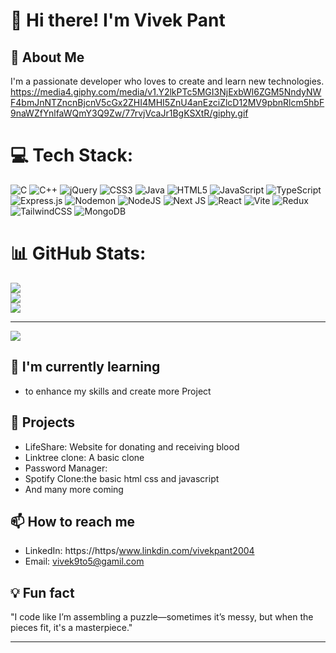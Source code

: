 # 👋 Hi there! I'm Vivek Pant
## 🚀 About Me
I'm a passionate developer who loves to create and learn new technologies.
https://media4.giphy.com/media/v1.Y2lkPTc5MGI3NjExbWl6ZGM5NndyNWF4bmJnNTZncnBjcnV5cGx2ZHI4MHI5ZnU4anEzciZlcD12MV9pbnRlcm5hbF9naWZfYnlfaWQmY3Q9Zw/77rvjVcaJr1BgKSXtR/giphy.gif

# 💻 Tech Stack:
![C](https://img.shields.io/badge/c-%2300599C.svg?style=for-the-badge&logo=c&logoColor=white) ![C++](https://img.shields.io/badge/c++-%2300599C.svg?style=for-the-badge&logo=c%2B%2B&logoColor=white) ![jQuery](https://img.shields.io/badge/jquery-%230769AD.svg?style=for-the-badge&logo=jquery&logoColor=white) ![CSS3](https://img.shields.io/badge/css3-%231572B6.svg?style=for-the-badge&logo=css3&logoColor=white) ![Java](https://img.shields.io/badge/java-%23ED8B00.svg?style=for-the-badge&logo=openjdk&logoColor=white) ![HTML5](https://img.shields.io/badge/html5-%23E34F26.svg?style=for-the-badge&logo=html5&logoColor=white) ![JavaScript](https://img.shields.io/badge/javascript-%23323330.svg?style=for-the-badge&logo=javascript&logoColor=%23F7DF1E) ![TypeScript](https://img.shields.io/badge/typescript-%23007ACC.svg?style=for-the-badge&logo=typescript&logoColor=white) ![Express.js](https://img.shields.io/badge/express.js-%23404d59.svg?style=for-the-badge&logo=express&logoColor=%2361DAFB) ![Nodemon](https://img.shields.io/badge/NODEMON-%23323330.svg?style=for-the-badge&logo=nodemon&logoColor=%BBDEAD) ![NodeJS](https://img.shields.io/badge/node.js-6DA55F?style=for-the-badge&logo=node.js&logoColor=white) ![Next JS](https://img.shields.io/badge/Next-black?style=for-the-badge&logo=next.js&logoColor=white) ![React](https://img.shields.io/badge/react-%2320232a.svg?style=for-the-badge&logo=react&logoColor=%2361DAFB) ![Vite](https://img.shields.io/badge/vite-%23646CFF.svg?style=for-the-badge&logo=vite&logoColor=white) ![Redux](https://img.shields.io/badge/redux-%23593d88.svg?style=for-the-badge&logo=redux&logoColor=white) ![TailwindCSS](https://img.shields.io/badge/tailwindcss-%2338B2AC.svg?style=for-the-badge&logo=tailwind-css&logoColor=white) ![MongoDB](https://img.shields.io/badge/MongoDB-%234ea94b.svg?style=for-the-badge&logo=mongodb&logoColor=white)


# 📊 GitHub Stats:
![](https://github-readme-stats.vercel.app/api?username=Debugger-ops&theme=dark&hide_border=false&include_all_commits=true&count_private=true)<br/>
![](https://github-readme-streak-stats.herokuapp.com/?user=Debugger-ops&theme=dark&hide_border=false)<br/>
![](https://github-readme-stats.vercel.app/api/top-langs/?username=Debugger-ops&theme=dark&hide_border=false&include_all_commits=true&count_private=true&layout=compact)

---
[![](https://visitcount.itsvg.in/api?id=Debugger-ops&icon=0&color=0)](https://visitcount.itsvg.in)


## 🌱 I'm currently learning
- to enhance my skills and create more Project

## 💼 Projects
- LifeShare: Website for donating and receiving blood
- Linktree clone: A basic clone 
- Password Manager:
- Spotify Clone:the basic html css and javascript
- And many more coming

## 📫 How to reach me
- LinkedIn: https://https/www.linkdin.com/vivekpant2004
- Email: vivek9to5@gamil.com


## 💡 Fun fact
"I code like I’m assembling a puzzle—sometimes it’s messy, but when the pieces fit, it's a masterpiece."



---


